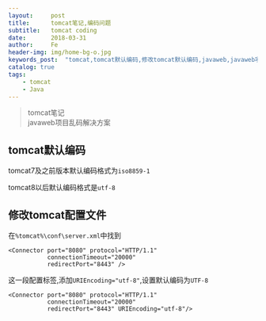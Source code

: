 ```yaml
---
layout:     post
title:      tomcat笔记,编码问题
subtitle:   tomcat coding
date:       2018-03-31
author:     Fe
header-img: img/home-bg-o.jpg
keywords_post:  "tomcat,tomcat默认编码,修改tomcat默认编码,javaweb,javaweb项目乱码"
catalog: true
tags:
    - tomcat
    - Java
---
```

>tomcat笔记   
>javaweb项目乱码解决方案

## tomcat默认编码

tomcat7及之前版本默认编码格式为`iso8859-1`   

tomcat8以后默认编码格式是`utf-8`

## 修改tomcat配置文件

在`%tomcat%\conf\server.xml`中找到
```
<Connector port="8080" protocol="HTTP/1.1"
           connectionTimeout="20000"
           redirectPort="8443" />
```

这一段配置标签,添加`URIEncoding="utf-8"`,设置默认编码为`UTF-8`  

```
<Connector port="8080" protocol="HTTP/1.1"
           connectionTimeout="20000"
           redirectPort="8443" URIEncoding="utf-8"/>
```
